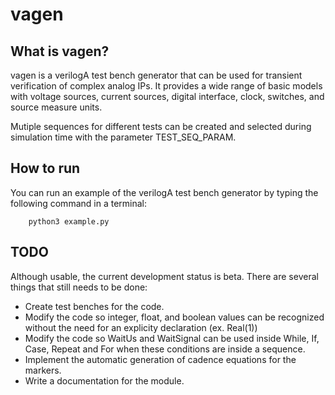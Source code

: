 # vagen

## What is vagen?

vagen is a verilogA test bench generator that can be used for transient verification of complex analog IPs.
It provides a wide range of basic models with voltage sources, current sources, digital interface, clock, switches, and source measure units. 

Mutiple sequences for different tests can be created and selected during simulation time with the parameter TEST_SEQ_PARAM. 



## How to run

You can run an example of the verilogA test bench generator by typing the following command in a terminal:

```
    python3 example.py
```

## TODO

Although usable, the current development status is beta. There are several things that still needs to be done:

* Create test benches for the code.
* Modify the code so integer, float, and boolean values can be recognized without the need for an explicity declaration (ex. Real(1))
* Modify the code so WaitUs and WaitSignal can be used inside While, If, Case, Repeat and For when these conditions are inside a sequence.
* Implement the automatic generation of cadence equations for the markers.
* Write a documentation for the module.
